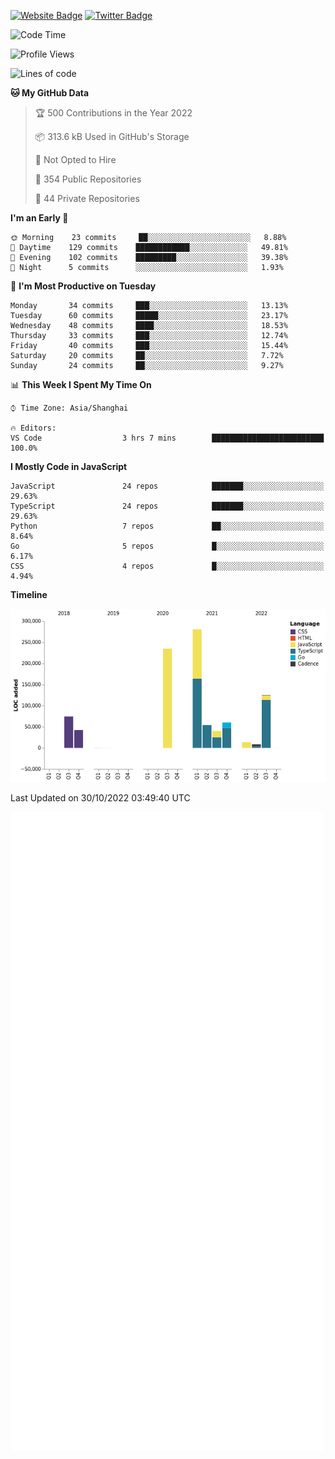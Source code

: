 [![Website Badge](https://img.shields.io/badge/-caos.me-444444?style=flat&logo=Google-Chrome&logoColor=f2f2f2&link=https://caos.me)](https://caos.me)
[![Twitter Badge](https://img.shields.io/badge/-@caosbad-1da1f2?style=flat&labelColor=1ca0f1&logo=twitter&logoColor=white&link=https://twitter.com/caosbad)](https://twitter.com/caosbad)



<!--START_SECTION:waka-->
![Code Time](http://img.shields.io/badge/Code%20Time-693%20hrs%2036%20mins-blue)

![Profile Views](http://img.shields.io/badge/Profile%20Views-68-blue)

![Lines of code](https://img.shields.io/badge/From%20Hello%20World%20I%27ve%20Written-933%20Thousand%20lines%20of%20code-blue)

**🐱 My GitHub Data** 

> 🏆 500 Contributions in the Year 2022
 > 
> 📦 313.6 kB Used in GitHub's Storage 
 > 
> 🚫 Not Opted to Hire
 > 
> 📜 354 Public Repositories 
 > 
> 🔑 44 Private Repositories  
 > 
**I'm an Early 🐤** 

```text
🌞 Morning    23 commits     ██░░░░░░░░░░░░░░░░░░░░░░░   8.88% 
🌆 Daytime    129 commits    ████████████░░░░░░░░░░░░░   49.81% 
🌃 Evening    102 commits    █████████░░░░░░░░░░░░░░░░   39.38% 
🌙 Night      5 commits      ░░░░░░░░░░░░░░░░░░░░░░░░░   1.93%

```
📅 **I'm Most Productive on Tuesday** 

```text
Monday       34 commits     ███░░░░░░░░░░░░░░░░░░░░░░   13.13% 
Tuesday      60 commits     █████░░░░░░░░░░░░░░░░░░░░   23.17% 
Wednesday    48 commits     ████░░░░░░░░░░░░░░░░░░░░░   18.53% 
Thursday     33 commits     ███░░░░░░░░░░░░░░░░░░░░░░   12.74% 
Friday       40 commits     ███░░░░░░░░░░░░░░░░░░░░░░   15.44% 
Saturday     20 commits     ██░░░░░░░░░░░░░░░░░░░░░░░   7.72% 
Sunday       24 commits     ██░░░░░░░░░░░░░░░░░░░░░░░   9.27%

```


📊 **This Week I Spent My Time On** 

```text
⌚︎ Time Zone: Asia/Shanghai

🔥 Editors: 
VS Code                  3 hrs 7 mins        █████████████████████████   100.0%

```

**I Mostly Code in JavaScript** 

```text
JavaScript               24 repos            ███████░░░░░░░░░░░░░░░░░░   29.63% 
TypeScript               24 repos            ███████░░░░░░░░░░░░░░░░░░   29.63% 
Python                   7 repos             ██░░░░░░░░░░░░░░░░░░░░░░░   8.64% 
Go                       5 repos             █░░░░░░░░░░░░░░░░░░░░░░░░   6.17% 
CSS                      4 repos             █░░░░░░░░░░░░░░░░░░░░░░░░   4.94%

```


**Timeline**

![Chart not found](https://raw.githubusercontent.com/caosbad/caosbad/master/charts/bar_graph.png) 


 Last Updated on 30/10/2022 03:49:40 UTC
<!--END_SECTION:waka-->


![Metrics](https://github.com/caosbad/CaosBad/blob/master/github-metrics.svg)
